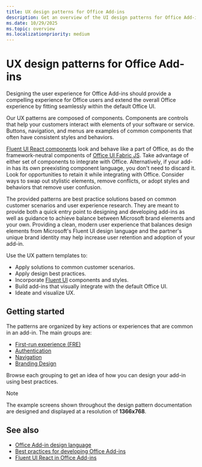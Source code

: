 ```yaml
---
title: UX design patterns for Office Add-ins
description: Get an overview of the UI design patterns for Office Add-ins, including patterns for navigation, authentication, first-run, and branding.
ms.date: 10/29/2025
ms.topic: overview
ms.localizationpriority: medium
---
```


# UX design patterns for Office Add-ins

Designing the user experience for Office Add-ins should provide a compelling experience for Office users and extend the overall Office experience by fitting seamlessly within the default Office UI.  

Our UX patterns are composed of components. Components are controls that help your customers interact with elements of your software or service. Buttons, navigation, and menus are examples of common components that often have consistent styles and behaviors.

[Fluent UI React components](../quickstarts/fluent-react-quickstart.md) look and behave like a part of Office, as do the framework-neutral components of [Office UI Fabric JS](fabric-core.md). Take advantage of either set of components to integrate with Office. Alternatively, if your add-in has its own preexisting component language, you don't need to discard it. Look for opportunities to retain it while integrating with Office. Consider ways to swap out stylistic elements, remove conflicts, or adopt styles and behaviors that remove user confusion.

The provided patterns are best practice solutions based on common customer scenarios and user experience research. They are meant to provide both a quick entry point to designing and developing add-ins as well as guidance to achieve balance between Microsoft brand elements and your own. Providing a clean, modern user experience that balances design elements from Microsoft's Fluent UI design language and the partner's unique brand identity may help increase user retention and adoption of your add-in.

Use the UX pattern templates to:

- Apply solutions to common customer scenarios.
- Apply design best practices.
- Incorporate [Fluent UI](add-in-design.md) components and styles.
- Build add-ins that visually integrate with the default Office UI.
- Ideate and visualize UX.

## Getting started

The patterns are organized by key actions or experiences that are common in an add-in. The main groups are:

- [First-run experience (FRE)](../design/first-run-experience-patterns.md)
- [Authentication](../design/authentication-patterns.md)
- [Navigation](../design/navigation-patterns.md)
- [Branding Design](../design/branding-patterns.md)

Browse each grouping to get an idea of how you can design your add-in using best practices.

> [!NOTE]
> The example screens shown throughout the design pattern documentation are designed and displayed at a resolution of **1366x768**.

## See also

- [Office Add-in design language](add-in-design-language.md)
- [Best practices for developing Office Add-ins](../concepts/add-in-development-best-practices.md)
- [Fluent UI React in Office Add-ins](../quickstarts/fluent-react-quickstart.md)
